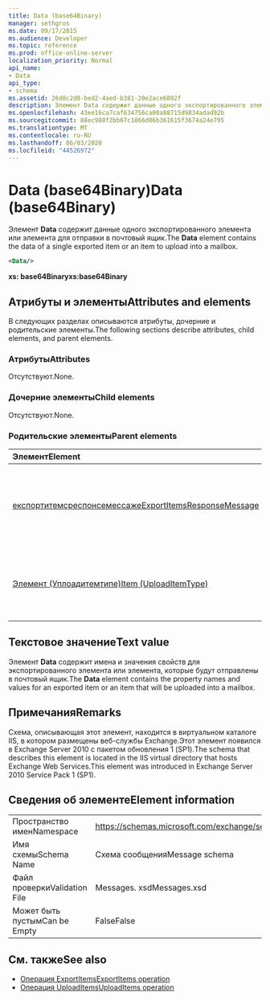 ```yaml
---
title: Data (base64Binary)
manager: sethgros
ms.date: 09/17/2015
ms.audience: Developer
ms.topic: reference
ms.prod: office-online-server
localization_priority: Normal
api_name:
- Data
api_type:
- schema
ms.assetid: 26d8c2d0-bed2-4aed-b381-20e2ace6892f
description: Элемент Data содержит данные одного экспортированного элемента или элемента для отправки в почтовый ящик.
ms.openlocfilehash: 43ee16ca7caf634756ca00a88715d9834adad92b
ms.sourcegitcommit: 88ec988f2bb67c1866d06b361615f3674a24e795
ms.translationtype: MT
ms.contentlocale: ru-RU
ms.lasthandoff: 06/03/2020
ms.locfileid: "44526972"
---
```

# <a name="data-base64binary"></a><span data-ttu-id="33023-103">Data (base64Binary)</span><span class="sxs-lookup"><span data-stu-id="33023-103">Data (base64Binary)</span></span>

<span data-ttu-id="33023-104">Элемент **Data** содержит данные одного экспортированного элемента или элемента для отправки в почтовый ящик.</span><span class="sxs-lookup"><span data-stu-id="33023-104">The **Data** element contains the data of a single exported item or an item to upload into a mailbox.</span></span> 
  
```XML
<Data/>
```

<span data-ttu-id="33023-105">**xs: base64Binary**</span><span class="sxs-lookup"><span data-stu-id="33023-105">**xs:base64Binary**</span></span>

## <a name="attributes-and-elements"></a><span data-ttu-id="33023-106">Атрибуты и элементы</span><span class="sxs-lookup"><span data-stu-id="33023-106">Attributes and elements</span></span>

<span data-ttu-id="33023-107">В следующих разделах описываются атрибуты, дочерние и родительские элементы.</span><span class="sxs-lookup"><span data-stu-id="33023-107">The following sections describe attributes, child elements, and parent elements.</span></span>
  
### <a name="attributes"></a><span data-ttu-id="33023-108">Атрибуты</span><span class="sxs-lookup"><span data-stu-id="33023-108">Attributes</span></span>

<span data-ttu-id="33023-109">Отсутствуют.</span><span class="sxs-lookup"><span data-stu-id="33023-109">None.</span></span>
  
### <a name="child-elements"></a><span data-ttu-id="33023-110">Дочерние элементы</span><span class="sxs-lookup"><span data-stu-id="33023-110">Child elements</span></span>

<span data-ttu-id="33023-111">Отсутствуют.</span><span class="sxs-lookup"><span data-stu-id="33023-111">None.</span></span>
  
### <a name="parent-elements"></a><span data-ttu-id="33023-112">Родительские элементы</span><span class="sxs-lookup"><span data-stu-id="33023-112">Parent elements</span></span>

|<span data-ttu-id="33023-113">**Элемент**</span><span class="sxs-lookup"><span data-stu-id="33023-113">**Element**</span></span>|<span data-ttu-id="33023-114">**Описание**</span><span class="sxs-lookup"><span data-stu-id="33023-114">**Description**</span></span>|
|:-----|:-----|
|[<span data-ttu-id="33023-115">експортитемсреспонсемессаже</span><span class="sxs-lookup"><span data-stu-id="33023-115">ExportItemsResponseMessage</span></span>](exportitemsresponsemessage.md) <br/> |<span data-ttu-id="33023-116">Содержит состояние и результаты запроса на экспорт одного элемента почтового ящика.</span><span class="sxs-lookup"><span data-stu-id="33023-116">Contains the status and results of a request to export a single mailbox item.</span></span>  <br/> |
|[<span data-ttu-id="33023-117">Элемент (Уплоадитемтипе)</span><span class="sxs-lookup"><span data-stu-id="33023-117">Item (UploadItemType)</span></span>](item-uploaditemtype.md) <br/> |<span data-ttu-id="33023-118">Представляет отдельный элемент для отправки в почтовый ящик.</span><span class="sxs-lookup"><span data-stu-id="33023-118">Represents a single item to upload into a mailbox.</span></span>  <br/> |
   
## <a name="text-value"></a><span data-ttu-id="33023-119">Текстовое значение</span><span class="sxs-lookup"><span data-stu-id="33023-119">Text value</span></span>

<span data-ttu-id="33023-120">Элемент **Data** содержит имена и значения свойств для экспортированного элемента или элемента, которые будут отправлены в почтовый ящик.</span><span class="sxs-lookup"><span data-stu-id="33023-120">The **Data** element contains the property names and values for an exported item or an item that will be uploaded into a mailbox.</span></span> 
  
## <a name="remarks"></a><span data-ttu-id="33023-121">Примечания</span><span class="sxs-lookup"><span data-stu-id="33023-121">Remarks</span></span>

<span data-ttu-id="33023-122">Схема, описывающая этот элемент, находится в виртуальном каталоге IIS, в котором размещены веб-службы Exchange.Этот элемент появился в Exchange Server 2010 с пакетом обновления 1 (SP1).</span><span class="sxs-lookup"><span data-stu-id="33023-122">The schema that describes this element is located in the IIS virtual directory that hosts Exchange Web Services.This element was introduced in Exchange Server 2010 Service Pack 1 (SP1).</span></span>
  
## <a name="element-information"></a><span data-ttu-id="33023-123">Сведения об элементе</span><span class="sxs-lookup"><span data-stu-id="33023-123">Element information</span></span>

|||
|:-----|:-----|
|<span data-ttu-id="33023-124">Пространство имен</span><span class="sxs-lookup"><span data-stu-id="33023-124">Namespace</span></span>  <br/> |https://schemas.microsoft.com/exchange/services/2006/messages  <br/> |
|<span data-ttu-id="33023-125">Имя схемы</span><span class="sxs-lookup"><span data-stu-id="33023-125">Schema Name</span></span>  <br/> |<span data-ttu-id="33023-126">Схема сообщения</span><span class="sxs-lookup"><span data-stu-id="33023-126">Message schema</span></span>  <br/> |
|<span data-ttu-id="33023-127">Файл проверки</span><span class="sxs-lookup"><span data-stu-id="33023-127">Validation File</span></span>  <br/> |<span data-ttu-id="33023-128">Messages. xsd</span><span class="sxs-lookup"><span data-stu-id="33023-128">Messages.xsd</span></span>  <br/> |
|<span data-ttu-id="33023-129">Может быть пустым</span><span class="sxs-lookup"><span data-stu-id="33023-129">Can be Empty</span></span>  <br/> |<span data-ttu-id="33023-130">False</span><span class="sxs-lookup"><span data-stu-id="33023-130">False</span></span>  <br/> |
   
## <a name="see-also"></a><span data-ttu-id="33023-131">См. также</span><span class="sxs-lookup"><span data-stu-id="33023-131">See also</span></span>

- [<span data-ttu-id="33023-132">Операция ExportItems</span><span class="sxs-lookup"><span data-stu-id="33023-132">ExportItems operation</span></span>](exportitems-operation.md)
- [<span data-ttu-id="33023-133">Операция UploadItems</span><span class="sxs-lookup"><span data-stu-id="33023-133">UploadItems operation</span></span>](uploaditems-operation.md)

